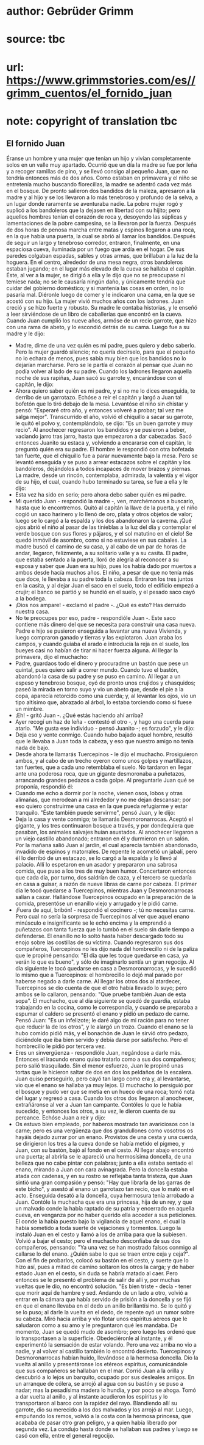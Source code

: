 # author: Gebrüder Grimm
# source: tbc
# url: https://www.grimmstories.com/es//grimm_cuentos/el_fornido_juan
# note: copyright of translation tbc

## El fornido Juan 

Éranse un hombre y una mujer que tenían un hijo y vivían completamente
solos en un valle muy apartado. Ocurrió que un día la madre se fue por
leña y a recoger ramillas de pino, y se llevó consigo al pequeño Juan,
que no tendría entonces más de dos años. Como estaban en primavera y el
niño se entretenía mucho buscando florecillas, la madre se adentró cada
vez más en el bosque. De pronto salieron dos bandidos de la maleza,
apresaron a la madre y al hijo y se los llevaron a lo más tenebroso y
profundo de la selva, a un lugar donde raramente se aventuraba nadie. La
pobre mujer rogó y suplicó a los bandoleros que la dejasen en libertad
con su hijito; pero aquellos hombres tenían el corazón de roca y,
desoyendo las súplicas y lamentaciones de la pobre campesina, se la
llevaron por la fuerza. Después de dos horas de penosa marcha entre
matas y espinos llegaron a una roca, en la que había una puerta, la cual
se abrió al llamar los bandidos. Después de seguir un largo y tenebroso
corredor, entraron, finalmente, en una espaciosa cueva, iluminada por un
fuego que ardía en el hogar. De sus paredes colgaban espadas, sables y
otras armas, que brillaban a la luz de la hoguera. En el centro,
alrededor de una mesa negra, otros bandoleros estaban jugando; en el
lugar más elevado de la cueva se hallaba el capitán. Éste, al ver a la
mujer, se dirigió a ella y le dijo que no se preocupase ni temiese nada;
no se le causaría ningún daño, y únicamente tendría que cuidar del
gobierno doméstico; y si mantenía las cosas en orden, no lo pasaría mal.
Diéronle luego de comer y le indicaron una cama, en la que se acostó con
su hijo.
La mujer vivió muchos años con los ladrones. Juan creció y se hizo
fuerte y robusto. Su madre le contaba historias, y le enseñó a leer
sirviéndose de un libro de caballerías que encontró en la cueva. Cuando
Juan cumplió los nueve años, armóse de un recio garrote, que hizo con
una rama de abeto, y lo escondió detrás de su cama. Luego fue a su madre
y le dijo:
- Madre, dime de una vez quién es mi padre, pues quiero y debo saberlo.
Pero la mujer guardó silencio; no quería decírselo, para que el pequeño
no lo echara de menos, pues sabía muy bien que los bandidos no lo
dejarían marcharse. Pero se le partía el corazón al pensar que Juan no
podía volver al lado de su padre. Cuando los ladrones llegaron aquella
noche de sus rapiñas, Juan sacó su garrote y, encarándose con el
capitán, le dijo:
- Ahora quiero saber quién es mi padre, y si no me lo dices enseguida,
te derribo de un garrotazo.
Echóse a reir el capitán y largó a Juan tal bofetón que lo tiró debajo
de la mesa. Levantóse el niño sin chistar y pensó:
"Esperaré otro año, y entonces volveré a probar; tal vez me salga
mejor".
Transcurrido el año, volvió el chiquillo a sacar su garrote, le quitó el
polvo y, contemplándolo, se dijo: "Es un buen garrote y muy recio".
Al anochecer regresaron los bandidos y se pusieron a beber, vaciando
jarro tras jarro, hasta que empezaron a dar cabezadas. Sacó entonces
Juanito su estaca y, volviendo a encararse con el capitán, le preguntó
quién era su padre. El hombre le respondió con otra bofetada tan fuerte,
que el chiquillo fue a parar nuevamente bajo la mesa. Pero se levantó
enseguida y se puso a arrear estacazos sobre el capitán y los
bandoleros, dejándolos a todos incapaces de mover brazos y piernas. La
madre, desde un rincón, contemplaba, admirada, la valentía y el vigor de
su hijo, el cual, cuando hubo terminado su tarea, se fue a ella y le
dijo:
- Esta vez ha sido en serio; pero ahora debo saber quién es mi padre.
- Mi querido Juan - respondió la madre -, ven, marchémonos a buscarlo,
hasta que lo encontremos.
Quitó al capitán la llave de la puerta, y el niño cogió un saco harinero
y lo llenó de oro, plata y otros objetos de valor; luego se lo cargó a
la espalda y los dos abandonaron la caverna. ¡Qué ojos abrió el niño al
pasar de las tinieblas a la luz del día y contemplar el verde bosque con
sus flores y pájaros, y el sol matutino en el cielo! Se quedó inmóvil de
asombro, como si no estuviese en sus cabales. La madre buscó el camino
de su casa, y al cabo de un par de horas de andar, llegaron, felizmente,
a su solitario valle y a su casita. El padre, que estaba sentado a la
puerta, lloró de alegría al reconocer a su esposa y saber que Juan era
su hijo, pues los había dado por muertos a ambos desde hacía muchos
años. El niño, a pesar de que no tenía más que doce, le llevaba a su
padre toda la cabeza.
Entraron los tres juntos en la casita, y al dejar Juan el saco en el
suelo, todo el edificio empezó a crujir; el banco se partió y se hundió
en el suelo, y el pesado saco cayó a la bodega.
- ¡Dios nos ampare! - exclamó el padre -. ¿Qué es esto? Has derruido
nuestra casa.
- No te preocupes por eso, padre - respondióle Juan -. Este saco
contiene más dinero del que se necesita para construir una casa nueva.
Padre e hijo se pusieron enseguida a levantar una nueva Vivienda, y
luego compraron ganado y tierras y las explotaron. Juan araba los
campos, y cuando guiaba el arado e introducía la reja en el suelo, los
bueyes casi no habían de tirar ni hacer fuerza alguna. Al llegar la
primavera, dijo el muchacho:
- Padre, guardaos todo el dinero y procuradme un bastón que pese un
quintal, pues quiero salir a correr mundo.
Cuando tuvo el bastón, abandonó la casa de su padre y se puso en camino.
Al llegar a un espeso y tenebroso bosque, oyó de pronto unos crujidos y
chasquidos; paseó la mirada en torno suyo y vio un abeto que, desde el
pie a la copa, aparecía retorcido como una cuerda; y, al levantar los
ojos, vio un tipo altísimo que, abrazado al árbol, lo estaba torciendo
como si fuese un mimbre.
- ¡Eh! - gritó Juan -. ¿Qué estás haciendo ahí arriba?
- Ayer recogí un haz de leña - contestó el otro -, y hago una cuerda
para atarlo.
"Me gusta ese individuo - pensó Juanito -; es forzudo", y le dijo:
- Deja eso y vente conmigo.
Cuando hubo bajado aquel hombre, resultó que le llevaba a Juan toda la
cabeza, y eso que nuestro amigo no tenía nada de bajo.
- Desde ahora te llamarás Tuercepinos - le dijo el muchacho.
Prosiguieron ambos, y al cabo de un trecho oyeron como unos golpes y
martillazos, tan fuertes, que a cada uno retemblaba el suelo. No
tardaron en llegar ante una poderosa roca, que un gigante desmoronaba a
puñetazos, arrancando grandes pedazos a cada golpe. Al preguntarle Juan
qué se proponía, respondió él:
- Cuando me echo a dormir por la noche, vienen osos, lobos y otras
alimañas, que merodean a mi alrededor y no me dejan descansar; por eso
quiero construirme una casa en la que pueda refugiarme y estar
tranquilo.
"Éste también puede servirme", pensó Juan, y le dijo:
- Deja la casa y vente conmigo; te llamarás Desmoronarrocas.
Aceptó el gigante, y los tres continuaron bosque a través, y por
dondequiera que pasaban, los animales salvajes huían asustados. Al
anochecer llegaron a un viejo castillo abandonado; entraron en él y
durmieron en un salón. Por la mañana salió Juan al jardín, el cual
aparecía también abandonado, invadido de espinos y matorrales. De
repente le acometió un jabalí, pero él lo derribó de un estacazo, se lo
cargó a la espalda y lo llevó al palacio. Allí lo espetaron en un asador
y prepararon una sabrosa comida, que puso a los tres de muy buen humor.
Concertaron entonces que cada día, por turno, dos saldrían de caza, y el
tercero se quedaría en casa a guisar, a razón de nueve libras de carne
por cabeza. El primer día le tocó quedarse a Tuercepinos, mientras Juan
y Desmoronarrocas salían a cazar.
Hallándose Tuercepinos ocupado en la preparación de la comida,
presentóse un enanillo viejo y arrugado y le pidió carne.
- ¡Fuera de aquí, bribón! - respondió el cocinero -; tú no necesitas
carne.
Pero cual no sería la sorpresa de Tuercepinos al ver que aquel enano
minúsculo e insignificante se le echó encima y la emprendió a puñetazos
con tanta fuerza que lo tumbó en el suelo sin darle tiempo a defenderse.
El enanillo no lo soltó hasta haber descargado todo su enojo sobre las
costillas de su víctima. Cuando regresaron sus dos compañeros,
Tuercepinos no les dijo nada del hombrecillo ni de la paliza que le
propiné pensando: "El día que les toque quedarse en casa, ya verán lo
que es bueno", y sólo de imaginarlo sentía un gran regocijo. Al día
siguiente le tocó quedarse en casa a Desmoronarrocas, y le sucedió lo
mismo que a Tuercepinos: el hombrecillo lo dejó mal parado por haberse
negado a darle carne. Al llegar los otros dos al atardecer, Tuercepinos
se dio cuenta de que el otro había llevado lo suyo; pero ambos se lo
callaron, pensando:
"Que pruebe también Juan de esta sopa". El muchacho, que al día
siguiente se quedó de guardia, estaba trabajando en la cocina, como le
correspondía, y cuando se preparaba a espumar el caldero se presentó el
enano y pidió un pedazo de carne. Pensó Juan: "Es un infelizote; le
daré algo de mi ración para no tener que reducir la de los otros", y le
alargó un trozo. Cuando el enano se la hubo comido pidió más, y el
bonachón de Juan le sirvió otro pedazo, diciéndole que iba bien servido
y debía darse por satisfecho. Pero el hombrecillo le pidió por tercera
vez.
- Eres un sinvergüenza - respondióle Juan, negándose a darle más.
Entonces el iracundo enano quiso tratarlo como a sus dos compañeros;
pero salió trasquilado. Sin el menor esfuerzo, Juan le propinó unas
tortas que le hicieron saltar de dos en dos los peldaños de la escalera.
Juan quiso perseguirlo, pero cayó tan largo como era y, al levantarse,
vio que el enano se hallaba ya muy lejos. El muchacho lo persiguió por
el bosque y pudo ver que se metía en un hueco de una roca; tomó nota del
lugar y regresó a casa. Cuando los otros dos llegaron al anochecer,
extrañáronse al ver a Juan tan campante. Contóles lo que le había
sucedido, y entonces los otros, a su vez, le dieron cuenta de su
percance. Echóse Juan a reir y dijo:
- Os estuvo bien empleado, por haberos mostrado tan avariciosos con la
carne; pero es una vergüenza que dos grandullones como vosotros os
hayáis dejado zurrar por un enano.
Provistos de una cesta y una cuerda, se dirigieron los tres a la cueva
donde se había metido el pigmeo, y Juan, con su bastón, bajó al fondo en
el cesto. Al llegar abajo encontró una puerta; al abrirla se le apareció
una hermosísima doncella, de una belleza que no cabe pintar con
palabras; junto a ella estaba sentado el enano, mirando a Juan con cara
avinagrada. Pero la doncella estaba atada con cadenas, y en su rostro se
reflejaba tanta tristeza, que Juan sintió una gran compasión y pensó:
"Hay que librarla de las garras de este bicho", y asestó al enano un
garrotazo tan recio, que lo mató en el acto. Enseguida desató a la
doncella, cuya hermosura tenía arrobado a Juan.
Contóle la muchacha que era una princesa, hija de un rey, y que un
malvado conde la había raptado de su patria y encerrado en aquella
cueva, en venganza por no haber querido ella acceder a sus peticiones.
El conde la había puesto bajo la vigilancia de aquel enano, el cual la
había sometido a toda suerte de vejaciones y tormentos. Luego la instaló
Juan en el cesto y llamó a los de arriba para que la subiesen. Volvió a
bajar el cesto; pero el muchacho desconfiaba de sus dos compañeros,
pensando: "Ya una vez se han mostrado falsos conmigo al callarse lo del
enano. ¿Quién sabe lo que se traen entre ceja y ceja?". Con el fin de
probarlos, colocó su bastón en el cesto, y suerte que lo hizo así, pues
a mitad de camino soltaron los otros la carga; y de haber estado Juan en
el cesto, sin duda se habría matado al caer. Pero entonces se le
presentó el problema de salir de allí y, por muchas vueltas que le dio,
no encontró solución. "Es bien triste - decía - tener que morir aquí de
hambre y sed. Andando de un lado a otro, volvió a entrar en la cámara
que había servido de prisión a la doncella y se fijó en que el enano
llevaba en el dedo un anillo brillantísimo. Se lo quitó y se lo puso; al
darle la vuelta en el dedo, de repente oyó un rumor sobre su cabeza.
Miró hacia arriba y vio flotar unos espíritus aéreos que le saludaron
como a su amo y le preguntaron qué les mandaba. De momento, Juan se
quedó mudo de asombro; pero luego les ordenó que lo transportasen a la
superficie. Obedeciéronle al instante, y él experimentó la sensación de
estar volando.
Pero una vez arriba no vio a nadie, y al volver al castillo también lo
encontró desierto. Tuercepinos y Desmoronarrocas habían huido,
llevándose a la hermosa doncella. Dio la vuelta al anillo y
presentáronse los etéreos espíritus, comunicándole que sus compañeros se
hallaban en el mar. Corrió Juan a la orilla y descubrió a lo lejos un
barquito, ocupado por sus desleales amigos. En un arranque de cólera, se
arrojó al agua con su bastón y se puso a nadar; mas la pesadísima madera
lo hundía, y por poco se ahoga. Tomó a dar vuelta al anillo, y al
instante acudieron los espíritus y lo transportaron al barco con la
rapidez del rayo. Blandiendo allí su garrote, dio su merecido a los dos
malvados y los arrojó al mar. Luego, empuñando los remos, volvió a la
costa con la hermosa princesa, que acababa de pasar otro gran peligro, y
a quien había liberado por segunda vez. La condujo hasta donde se
hallaban sus padres y luego se casó con ella, entre el general regocijo.
